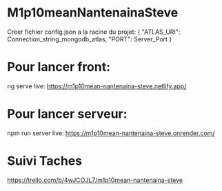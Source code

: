 # M1p10meanNantenainaSteve

Creer fichier config.json a la racine du projet:
{
"ATLAS_URI": Connection_string_mongodb_atlas,
"PORT": Server_Port
}

# Pour lancer front:

ng serve
live: https://m1p10mean-nantenaina-steve.netlify.app/

# Pour lancer serveur:

npm run server
live: https://m1p10mean-nantenaina-steve.onrender.com/

# Suivi Taches

https://trello.com/b/4wJCOJL7/m1p10mean-nantenaina-steve
